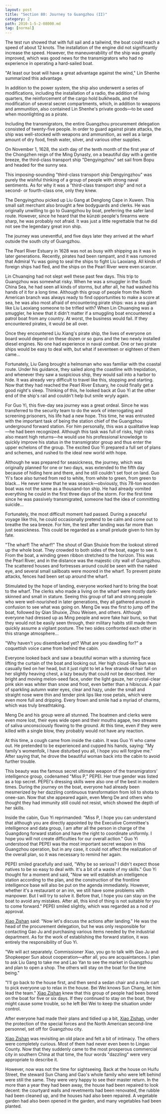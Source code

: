 ```yaml
---
layout: post
title: "Section 80: Journey to Guangzhou (II)"
category: 2
path: 2010-1-5-2-08000.md
tag: [normal]
---
```


The test run showed that with full sail and a tailwind, the boat could reach a speed of about 12 knots. The installation of the engine did not significantly increase the speed. However, the maneuverability of the ship was greatly improved, which was good news for the transmigrators who had no experience in operating a hard-sailed boat.

"At least our boat will have a great advantage against the wind," Lin Shenhe summarized this advantage.

In addition to the power system, the ship also underwent a series of modifications, including the installation of a radio, the addition of living quarters, the reinforcement of the cargo hold bulkheads, and the modification of several secret compartments, which, in addition to weapons and ammunition, also contained Lin Shenhe's private goods—to be used when moonlighting as a pirate.

Including the transmigrators, the entire Guangzhou procurement delegation consisted of twenty-five people. In order to guard against pirate attacks, the ship was well-stocked with weapons and ammunition, as well as a large amount of dry food, fresh water, silver, and various other supplies.

On November 1, 1628, the sixth day of the tenth month of the first year of the Chongzhen reign of the Ming Dynasty, on a beautiful day with a gentle breeze, the third-class transport ship "Dengyingzhou" set sail from Bopu and headed for the sunny sea.

This imposing-sounding "third-class transport ship Dengyingzhou" was purely the wishful thinking of a group of people with strong naval sentiments. As for why it was a "third-class transport ship" and not a second- or fourth-class one, only they knew.

The Dengyingzhou picked up Liu Gang at Denglong Cape in Xuwen. This small salt merchant also brought a few bodyguards and clerks. He was originally unwilling to go to Guangzhou by boat, preferring the safer land route. However, since he heard that the kūnzéi people's firearms were sharp, he was probably not afraid. It was just a little regrettable that he did not see the legendary great iron ship.

The journey was uneventful, and five days later they arrived at the wharf outside the south city of Guangzhou.

The Pearl River Estuary in 1628 was not as busy with shipping as it was in later generations. Recently, pirates had been rampant, and it was rumored that Admiral Yu was going to seal the ships to fight Liu Laoxiang. All kinds of foreign ships had fled, and the ships on the Pearl River were even scarcer.

Lin Chuanqing had not slept well these past few days. This trip to Guangzhou was somewhat risky. When he was a smuggler in the South China Sea, he had seen all kinds of storms, but after all, he had washed his hands of it for a long time. Although this group of people from the North American branch was always ready to find opportunities to make a score at sea, he was also most afraid of encountering pirate ships: was a sea giant like Liu Laoxiang someone to be trifled with? When Lin Chuanqing was a smuggler, he knew that it didn't matter if a smuggling boat encountered a patrol boat from any country. At worst, the business would fail. If they encountered pirates, it would be all over.

Once they encountered Liu Xiang's pirate ship, the lives of everyone on board would depend on these dozen or so guns and the two newly installed diesel engines. No one had experience in naval combat. One or two pirate ships would be easy to deal with, but what if seventeen or eighteen of them came...

Fortunately, Liu Gang brought a helmsman who was familiar with the coastal route. Under his guidance, they sailed along the coastline with trepidation, and whenever they saw a suspicious ship, they would sail into a harbor to hide. It was already very difficult to travel like this, stopping and starting. Now that they had reached the Pearl River Estuary, he could finally get a good night's sleep. Thinking of this, he looked back at Guo Yi at the other end of the ship's rail and couldn't help but smile wryly again.

For Guo Yi, this five-day sea journey was a great ordeal. Since he was transferred to the security team to do the work of interrogating and screening prisoners, his life had a new hope. This time, he was entrusted with the important task of being the station chief of the Guangzhou underground forward station. For him personally, this was a qualitative leap—he had been recognized. Although this task was full of risks, high risks also meant high returns—he would use his professional knowledge to quickly improve his status in the transmigrator group and thus enter the upper echelons of the group. The excited Guo Yi prepared a full set of plans and schemes, and rushed to the ideal new world with hope.

Although he was prepared for seasickness, the journey, which was originally planned for one or two days, was extended to the fifth day because of hiding here and there, and he still couldn't set foot on land. Guo Yi's face also turned from red to white, from white to green, from green to black... He never knew that he was seasick—obviously, this 78-ton wooden boat was not the same as a thousand-ton ship. He had already vomited everything he could in the first three days of the storm. For the first time since he was passively transmigrated, someone had the idea of committing suicide...

Fortunately, the most difficult moment had passed. During a peaceful voyage like this, he could occasionally pretend to be calm and come out to breathe the sea breeze. For him, the test after landing was far more than just seasickness. This could be regarded as a small prelude given to him by fate.

"The wharf! The wharf!" The shout of Qian Shuixie from the lookout stirred up the whole boat. They crowded to both sides of the boat, eager to see it. From the boat, a winding green ribbon stretched to the horizon. This was the Pearl River, and in the distance was the majestic city wall of Guangzhou. The scattered houses and fortresses around could be seen with the naked eye, and several small sailboats were moored in the wharf. To prevent pirate attacks, fences had been set up around the wharf.

Stimulated by the hope of landing, everyone worked hard to bring the boat to the wharf. The clerks who made a living on the wharf were mostly dark-skinned and small in stature. Seeing this group of tall and strong people who were well-nourished in later generations, they all gathered around in confusion to see what was going on. Meng De was the first to jump off the boat, followed by Qian Shuixie, Zhou Weisen, and others. Although everyone had dressed up as Ming people and wore fake hair buns, so that they would not be easily seen through, their military habits still made them quickly assume a vigilant posture. The two sides confronted each other in this strange atmosphere...

"Why haven't you disembarked yet? What are you dawdling for?" a coquettish voice came from behind the cabin.

Everyone looked back and saw a beautiful woman with a stunning face lifting the curtain of the boat and looking out. Her high cloud-like bun was casually tied on her head, but it just right to let a few strands of hair fall on her slightly heaving chest, a lazy beauty that could not be described. Her bright and moving melon-seed face, under the light gauze, her crystal-clear pink skin was whiter than snow and frost, even better than a hibiscus. A pair of sparkling autumn water eyes, clear and hazy, under the small and straight nose were thin and tender pink lips like rose petals, which were even more full and dripping. Every frown and smile had a myriad of charms, which was truly breathtaking.

Meng De and his group were all stunned. The boatmen and clerks were even more lost, their eyes wide open and their mouths agape, two streams of saliva unconsciously flowing to the ground. At this time, even if they were killed with a single blow, they probably would not have any reaction.

At this time, a cough came from inside the cabin. It was Guo Yi who came out. He pretended to be experienced and cupped his hands, saying: "My family's womenfolk, I have disturbed you all, I hope you will forgive me." After saying that, he drove the beautiful woman back into the cabin to avoid further trouble.

This beauty was the famous secret ultimate weapon of the transmigrators' intelligence group, codenamed "Miss P," PEPEI. Her true gender was listed as a top secret. PEPEI's dressing skills were also one of the best in modern times. During the journey on the boat, everyone had already been mesmerized by her dazzling continuous transformation from loli to shota to onee-san. Now that she appeared again, even Meng De and others who thought they had immunity still could not resist, which showed the depth of her skills.

Inside the cabin, Guo Yi reprimanded: "Miss P, I hope you can understand that although you are directly appointed by the Executive Committee's intelligence and data group, I am after all the person in charge of the Guangdong forward station and have the right to coordinate uniformly. I hope you will not create difficulties for our overall action." Guo Yi understood that PEPEI was the most important secret weapon in this Guangzhou operation, but in any case, it could not affect the realization of the overall plan, so it was necessary to remind her again.

PEPEI smiled gracefully and said, "Why be so serious? I didn't expect those natives to be so easy to deal with. It's a bit of a waste of my skills." Guo Yi thought for a moment and said, "Now we will establish an intelligence station according to the plan, and the construction of the frontline intelligence base will also be put on the agenda immediately. However, whether it's a restaurant or an inn, we still have some problems with manpower. But I will try to solve it. Before that, I hope you can stay on the boat to avoid any mistakes. After all, this kind of thing is not suitable for you to come forward." PEPEI smiled slightly, which was regarded as a nod of approval.

[Xiao Zishan][y001] said: "Now let's discuss the actions after landing." He was the head of the procurement delegation, but he was only responsible for contacting Gao Ju and purchasing various items needed by the industrial department. As for the work of establishing the forward station, it was entirely the responsibility of Guo Yi.

"We will act separately. Commissioner Xiao, you go to talk with Gao Ju and Shopkeeper Sun about cooperation—after all, you are acquaintances. I plan to ask Liu Gang to take me and Lao Yan to see the market in Guangzhou and plan to open a shop. The others will stay on the boat for the time being."

"I'll go back to the house first, and then send a sedan chair and a mule cart to pick everyone up to relax in the house. Bei Wei knows Sun Chang, let him lead the team." [Xiao Zishan][y001] knew that this group of people had been bored on the boat for five or six days. If they continued to stay on the boat, they might cause some trouble, so he left Bei Wei to keep the situation under control.

After everyone had made their plans and tidied up a bit, [Xiao Zishan][y001], under the protection of the special forces and the North American second-line personnel, set off for Guangzhou city.

[Xiao Zishan][y001] was revisiting an old place and felt a bit of intimacy. The others were completely curious. Most of them had never even been to Lingao County. Now that they suddenly came to the most prosperous commercial city in southern China at that time, the four words "dazzling" were very appropriate to describe it.

However, now was not the time for sightseeing. Back at the house on Huifu Street, the steward Sun Chang and Gao's whole family who were left behind were still the same. They were very happy to see their master return. In the more than a year they had been away, the house had been repaired to look decent: the courtyard walls and revetments had been renovated, the rubble had been cleaned up, and the houses had also been repaired. A vegetable garden had also been opened in the garden, and many vegetables had been planted.

[y001]: /characters/y001 "Xiao Zishan"